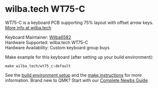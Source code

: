 # wilba.tech WT75-C

WT75-C is a keyboard PCB supporting 75% layout with offset arrow keys. [More info at wilba.tech](https://wilba.tech/)

Keyboard Maintainer: [Wilba6582](https://github.com/Wilba6582)  
Hardware Supported: wilba.tech WT75-C  
Hardware Availability: Custom keyboard group buys

Make example for this keyboard (after setting up your build environment):

    make wilba_tech/wt75_c:default

See the [build environment setup](https://docs.qmk.fm/#/getting_started_build_tools) and the [make instructions](https://docs.qmk.fm/#/getting_started_make_guide) for more information. Brand new to QMK? Start with our [Complete Newbs Guide](https://docs.qmk.fm/#/newbs).